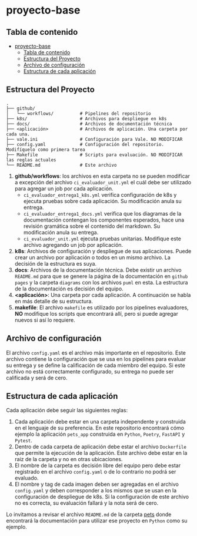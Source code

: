 # proyecto-base  

## Tabla de contenido

- [proyecto-base](#proyecto-base)
  - [Tabla de contenido](#tabla-de-contenido)
  - [Estructura del Proyecto](#estructura-del-proyecto)
  - [Archivo de configuración](#archivo-de-configuración)
  - [Estructura de cada aplicación](#estructura-de-cada-aplicación)

## Estructura del Proyecto

```
.
├── github/
│   └── workflows/          # Pipelines del repositorio
├── k8s/                    # Archivos para despliegue en k8s
├── docs/                   # Archivos de documentación técnica
├── <aplicación>            # Archivos de aplicación. Una carpeta por cada una.
├── vale.ini                # Configuración para Vale. NO MODIFICAR
├── config.yaml             # Configuración del repositorio. Modifíquelo como primera tarea
├── Makefile                # Scripts para evaluación. NO MODIFICAR las reglas actuales
└── README.md               # Este archivo
```

1. **github/workflows**: los archivos en esta carpeta no se pueden modificar a excepción del archivo `ci_evaluador_unit.yml` el cuál debe ser utilizado para agregar un job por cada aplicación.
   * `ci_evaluador_entrega1_k8s.yml` verifica configuración de k8s y ejecuta pruebas sobre cada aplicación. Su modificación anula su entrega.
   * `ci_evaluador_entrega1_docs.yml` verifica que los diagramas de la documentación contengan los componentes esperados, hace una revisión gramática sobre el contenido del markdown. Su modificación anula su entrega.
   * `ci_evaluador_unit.yml` ejecuta pruebas unitarias. Modifique este archivo agregando un job por aplicación.
2. **k8s**: Archivos de configuración y despliegue de sus aplicaciones. Puede crear un archivo por aplicación o todos en un mismo archivo. La decisión de la estructura es suya.
3. **docs**: Archivos de la documentación técnica. Debe existir un archivo `README.md` para que se genere la página de la documentación en `github pages` y la carpeta `diagrams` con los archivos `puml` en esta. La estructura de la documentación es decisión del equipo.
4. **<aplicación>**: Una carpeta por cada aplicación. A continuación se habla en más detalle de su estructura.
5. **makefile**: El archivo `makefile` es utilizado por los pipelines evaluadores, **NO** modifique los scripts que encontrará allí, pero si puede agregar nuevos si así lo requiere.

## Archivo de configuración

El archivo `config.yaml` es el archivo más importante en el repositorio. Este archivo contiene la configuración que se usa en los pipelines para evaluar su entrega y se define la calificación de cada miembro del equipo. Si este archivo no está correctamente configurado, su entrega no puede ser calificada y será de cero.

## Estructura de cada aplicación

Cada aplicación debe seguir las siguientes reglas:

1. Cada aplicación debe estar en una carpeta independente y construida en el lenguaje de su preferencia. En este repositorio encontrará cómo ejemplo la aplicación `pets_app` construida en `Python`, `Poetry`, `FastAPI` y `Pytest`.
2. Dentro de cada carpeta de aplicación debe estar el archivo `Dockerfile` que permite la ejecución de la aplicación. Este archivo debe estar en la raiz de la carpeta y no en otras ubicaciones.
3. El nombre de la carpeta es decisión libre del equipo pero debe estar registrado en el archivo `config.yaml` o de lo contrario no podrá ser evaluado.
4. El nombre y tag de cada imagen deben ser agregadas en el archivo `config.yaml` y deben corresponder a los mismos que se usan en la configuración de despliegue de k8s. Si la configuración de este archivo no es correcta, su evaluación fallará y la nota será de cero.

Lo invitamos a revisar el archivo `README.md` de la carpeta [pets](./pets_app/) donde encontrará la documentación para utilizar ese proyecto en `Python` como su ejemplo.
